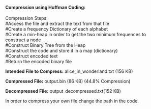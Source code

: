 **Compression using Huffman Coding:** <br><br>
Compression Steps:<br>
#Access the file and extract the text from that file <br>
#Create a frequency Dictionary of each alphabet<br>
#Create a min-heap in order to get the two minimum frequences to construct a node<br>
#Construct Binary Tree from the Heap<br>
#Construct the code and store it in a map (dictionary)<br>
#Construct encoded text<br>
#Return the encoded binary file<br>

**Intended File to Compress:** alice_in_wonderland.txt (156 KB)

**Compressed File:** output.bin (86 KB)    (44.8% Compression)

**Decompressed File:** output_decompressed.txt(152 KB)

In order to compress your own file change the path in the code.
